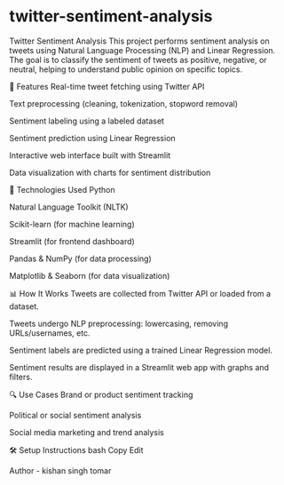 # twitter-sentiment-analysis
Twitter Sentiment Analysis
This project performs sentiment analysis on tweets using Natural Language Processing (NLP) and Linear Regression. The goal is to classify the sentiment of tweets as positive, negative, or neutral, helping to understand public opinion on specific topics.

🚀 Features
Real-time tweet fetching using Twitter API

Text preprocessing (cleaning, tokenization, stopword removal)

Sentiment labeling using a labeled dataset

Sentiment prediction using Linear Regression

Interactive web interface built with Streamlit

Data visualization with charts for sentiment distribution

🔧 Technologies Used
Python

Natural Language Toolkit (NLTK)

Scikit-learn (for machine learning)

Streamlit (for frontend dashboard)

Pandas & NumPy (for data processing)

Matplotlib & Seaborn (for data visualization)

📊 How It Works
Tweets are collected from Twitter API or loaded from a dataset.

Tweets undergo NLP preprocessing: lowercasing, removing URLs/usernames, etc.

Sentiment labels are predicted using a trained Linear Regression model.

Sentiment results are displayed in a Streamlit web app with graphs and filters.

🔍 Use Cases
Brand or product sentiment tracking

Political or social sentiment analysis

Social media marketing and trend analysis

🛠️ Setup Instructions
bash
Copy
Edit

Author - kishan singh tomar
